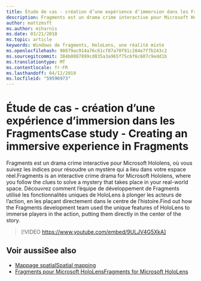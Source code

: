 ```yaml
---
title: Étude de cas - création d’une expérience d’immersion dans les Fragments
description: Fragments est un drama crime interactive pour Microsoft Hololens, où vous suivez les indices pour résoudre un mystère qui a lieu dans votre espace réel.
author: mattzmsft
ms.author: miharnis
ms.date: 03/21/2018
ms.topic: article
keywords: Windows de fragments, HoloLens, une réalité mixte
ms.openlocfilehash: 90879ac914a76c61cf87a70f91c204e7f7b243c2
ms.sourcegitcommit: 384b0087899cd835a3a965f75c6f6c607c9edd1b
ms.translationtype: MT
ms.contentlocale: fr-FR
ms.lasthandoff: 04/12/2019
ms.locfileid: "59596973"
---
```

# <a name="case-study---creating-an-immersive-experience-in-fragments"></a><span data-ttu-id="94c47-104">Étude de cas - création d’une expérience d’immersion dans les Fragments</span><span class="sxs-lookup"><span data-stu-id="94c47-104">Case study - Creating an immersive experience in Fragments</span></span>

<span data-ttu-id="94c47-105">Fragments est un drama crime interactive pour Microsoft Hololens, où vous suivez les indices pour résoudre un mystère qui a lieu dans votre espace réel.</span><span class="sxs-lookup"><span data-stu-id="94c47-105">Fragments is an interactive crime drama for Microsoft Hololens, where you follow the clues to solve a mystery that takes place in your real-world space.</span></span> <span data-ttu-id="94c47-106">Découvrez comment l’équipe de développement de Fragments utilisé les fonctionnalités uniques de HoloLens à plonger les acteurs de l’action, en les plaçant directement dans le centre de l’histoire.</span><span class="sxs-lookup"><span data-stu-id="94c47-106">Find out how the Fragments development team used the unique features of HoloLens to immerse players in the action, putting them directly in the center of the story.</span></span>



>[!VIDEO https://www.youtube.com/embed/9ULJV4G5XkA]

## <a name="see-also"></a><span data-ttu-id="94c47-107">Voir aussi</span><span class="sxs-lookup"><span data-stu-id="94c47-107">See also</span></span>
* [<span data-ttu-id="94c47-108">Mappage spatial</span><span class="sxs-lookup"><span data-stu-id="94c47-108">Spatial mapping</span></span>](spatial-mapping.md)
* [<span data-ttu-id="94c47-109">Fragments pour Microsoft HoloLens</span><span class="sxs-lookup"><span data-stu-id="94c47-109">Fragments for Microsoft HoloLens</span></span>](https://www.microsoft.com/p/fragments/9nblggh5ggm8)

